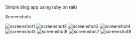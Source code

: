Simple blog app using ruby on rails

Screenshots

![screenshot1](http://url/to/img.png)
![screenshot2](https://i.ibb.co/xfBfkHZ/Screenshot-from-2019-01-27-21-55-26.png)
![screenshot3](https://i.ibb.co/v32sLMt/Screenshot-from-2019-01-27-21-55-46.png)
![screenshot4](https://i.ibb.co/3pWN8Z7/Screenshot-from-2019-01-27-21-55-48.png)
![screenshot5](https://i.ibb.co/sKV0vTY/Screenshot-from-2019-01-27-21-56-08.png)
![screenshot6](https://i.ibb.co/wzhM482/Screenshot-from-2019-01-27-21-56-18.png)
![screenshot7](https://i.ibb.co/hcvz2rs/Screenshot-from-2019-01-27-21-56-40.png)
![screenshot8](https://i.ibb.co/zPxQLGN/Screenshot-from-2019-01-27-21-56-48.png)
